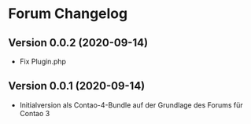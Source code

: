 # Forum Changelog

## Version 0.0.2 (2020-09-14)

* Fix Plugin.php

## Version 0.0.1 (2020-09-14)

* Initialversion als Contao-4-Bundle auf der Grundlage des Forums für Contao 3
